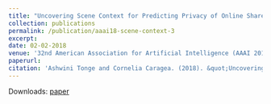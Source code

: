 ```yaml
---
title: "Uncovering Scene Context for Predicting Privacy of Online Shared Images"
collection: publications
permalink: /publication/aaai18-scene-context-3
excerpt: 
date: 02-02-2018
venue: '32nd American Association for Artificial Intelligence (AAAI 2018), New Orleans, USA.'
paperurl: 
citation: 'Ashwini Tonge and Cornelia Caragea. (2018). &quot;Uncovering Scene Context for Predicting Privacy of Online Shared Images.&quot; <i>In Proceedings of the 32nd American Association for Artificial Intelligence (AAAI 2018), Student Abstract and Poster Program, USA, 2018 </i>.'
---
```

Downloads: [paper](https://www.aaai.org/ocs/index.php/AAAI/AAAI18/paper/view/16922)

